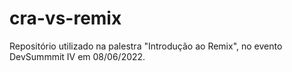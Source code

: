 # cra-vs-remix
Repositório utilizado na palestra "Introdução ao Remix", no evento DevSummmit IV em 08/06/2022.
